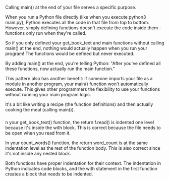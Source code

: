 Calling main() at the end of your file serves a specific purpose.

When you run a Python file directly (like when you execute python3 main.py), Python executes all the code in that file from top to bottom. However, simply defining functions doesn't execute the code inside them - functions only run when they're called.

So if you only defined your get_book_text and main functions without calling main() at the end, nothing would actually happen when you run your program! The functions would be defined but never executed.

By adding main() at the end, you're telling Python: "After you've defined all these functions, now actually run the main function."

This pattern also has another benefit: if someone imports your file as a module in another program, your main() function won't automatically execute. This gives other programmers the flexibility to use your functions without running your main program logic.

It's a bit like writing a recipe (the function definitions) and then actually cooking the meal (calling main()).

#####
n your get_book_text() function, the return f.read() is indented one level because it's inside the with block. This is correct because the file needs to be open when you read from it.

In your count_words() function, the return word_count is at the same indentation level as the rest of the function body. This is also correct since it's not inside any nested block.

Both functions have proper indentation for their context. The indentation in Python indicates code blocks, and the with statement in the first function creates a block that needs to be indented.
